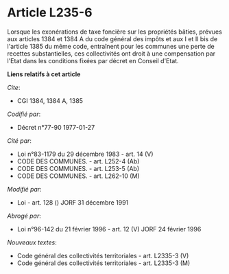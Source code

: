 # Article L235-6

Lorsque les exonérations de taxe foncière sur les propriétés bâties, prévues aux articles 1384 et 1384 A du code général des
impôts et aux I et II bis de l'article 1385 du même code, entraînent pour les communes une perte de recettes substantielles,
ces collectivités ont droit à une compensation par l'Etat dans les conditions fixées par décret en Conseil d'Etat.

**Liens relatifs à cet article**

_Cite_:

  - CGI 1384, 1384 A, 1385

_Codifié par_:

  - Décret n°77-90 1977-01-27

_Cité par_:

  - Loi n°83-1179 du 29 décembre 1983 - art. 14 (V)
  - CODE DES COMMUNES. - art. L252-4 (Ab)
  - CODE DES COMMUNES. - art. L253-5 (Ab)
  - CODE DES COMMUNES. - art. L262-10 (M)

_Modifié par_:

  - Loi - art. 128 () JORF 31 décembre 1991

_Abrogé par_:

  - Loi n°96-142 du 21 février 1996 - art. 12 (V) JORF 24 février 1996

_Nouveaux textes_:

  - Code général des collectivités territoriales - art. L2335-3 (V)
  - Code général des collectivités territoriales - art. L2335-3 (M)
